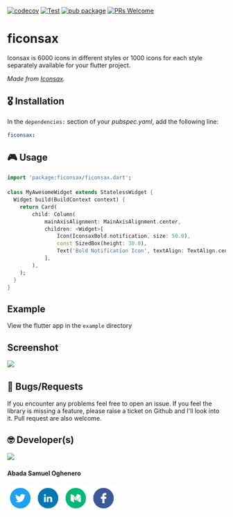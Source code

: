 [![codecov](https://codecov.io/gh/Mastersam07/ficonsax/branch/master/graph/badge.svg)](https://codecov.io/gh/Mastersam07/ficonsax)
[![Test](https://github.com/Mastersam07/ficonsax/actions/workflows/test.yaml/badge.svg?branch=master)](https://github.com/Mastersam07/ficonsax/actions/workflows/test.yaml)
[![pub package](https://img.shields.io/pub/v/ficonsax.svg?color=success&style=flat-square)](https://pub.dartlang.org/packages/ficonsax)
[![PRs Welcome](https://img.shields.io/badge/PRs-welcome-success.svg?style=flat-square)](https://github.com/Mastersam07/ficonsax/pulls)

# ficonsax

Iconsax is 6000 icons in different styles or 1000 icons for each style separately available for your flutter project.

*Made from [Iconsax](https://uiuiui.in/en/icon/41-iconsax/).*

## 🎖 Installation

In the `dependencies:` section of your _pubspec.yaml_, add the following line:

```yaml
ficonsax:
```

## 🎮 Usage

```dart
import 'package:ficonsax/ficonsax.dart';

class MyAwesomeWidget extends StatelessWidget {
  Widget build(BuildContext context) {
    return Card(
        child: Column(
            mainAxisAlignment: MainAxisAlignment.center,
            children: <Widget>[
                Icon(IconsaxBold.notification, size: 50.0),
                const SizedBox(height: 30.0),
                Text('Bold Notification Icon', textAlign: TextAlign.center),
            ],
        ),
    );
  }
}
```

## Example

View the flutter app in the `example` directory

## Screenshot
<img src="https://github.com/Mastersam07/ficonsax/raw/dev/screenshots/1.png" width="400">

## 🐛 Bugs/Requests

If you encounter any problems feel free to open an issue. If you feel the library is
missing a feature, please raise a ticket on Github and I'll look into it.
Pull request are also welcome.

## 🤓 Developer(s)

[<img src="https://avatars3.githubusercontent.com/u/31275429?s=460&u=b935d608a06c1604bae1d971e69a731480a27d46&v=4" width="180" />](https://mastersam.tech)
#### **Abada Samuel Oghenero**
<p>
<a href="https://twitter.com/mastersam_"><img src="https://github.com/aritraroy/social-icons/blob/master/twitter-icon.png?raw=true" width="60"></a>
<a href="https://linkedin.com/in/abada-samuel/"><img src="https://github.com/aritraroy/social-icons/blob/master/linkedin-icon.png?raw=true" width="60"></a>
<a href="https://medium.com/@sammytech"><img src="https://github.com/aritraroy/social-icons/blob/master/medium-icon.png?raw=true" width="60"></a>
<a href="https://facebook.com/abada.samueloghenero"><img src="https://github.com/aritraroy/social-icons/blob/master/facebook-icon.png?raw=true" width="60"></a>
</p>